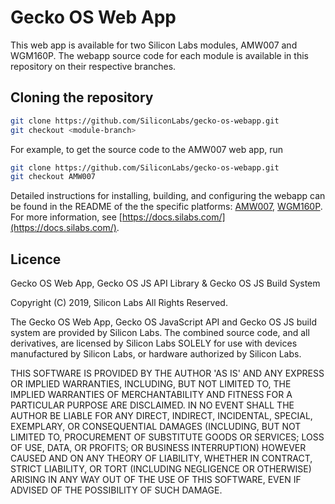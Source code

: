 # Gecko OS Web App

This web app is available for two Silicon Labs modules, AMW007 and WGM160P. The webapp source code for each module is available in this repository on their respective branches.

## Cloning the repository

```Bash
git clone https://github.com/SiliconLabs/gecko-os-webapp.git
git checkout <module-branch>
```

For example, to get the source code to the AMW007 web app, run

```Bash
git clone https://github.com/SiliconLabs/gecko-os-webapp.git
git checkout AMW007
```

Detailed instructions for installing, building, and configuring the webapp can be found in the README of the the specific platforms: [AMW007](https://github.com/SiliconLabs/gecko-os-webapp/blob/AMW007/README.md), [WGM160P](https://github.com/SiliconLabs/gecko-os-webapp/blob/WGM160P/README.md). For more information, see [https://docs.silabs.com/](https://docs.silabs.com/).

## Licence

Gecko OS Web App, Gecko OS JS API Library & Gecko OS JS Build System

Copyright (C) 2019, Silicon Labs
All Rights Reserved.

The Gecko OS Web App, Gecko OS JavaScript API and Gecko OS JS build system are
provided by Silicon Labs. The combined source code, and all derivatives, are licensed
by Silicon Labs SOLELY for use with devices manufactured by Silicon Labs, or hardware
authorized by Silicon Labs.

THIS SOFTWARE IS PROVIDED BY THE AUTHOR 'AS IS' AND ANY EXPRESS OR IMPLIED
WARRANTIES, INCLUDING, BUT NOT LIMITED TO, THE IMPLIED WARRANTIES OF
MERCHANTABILITY AND FITNESS FOR A PARTICULAR PURPOSE ARE DISCLAIMED. IN NO EVENT
SHALL THE AUTHOR BE LIABLE FOR ANY DIRECT, INDIRECT, INCIDENTAL, SPECIAL,
EXEMPLARY, OR CONSEQUENTIAL DAMAGES (INCLUDING, BUT NOT LIMITED TO, PROCUREMENT
OF SUBSTITUTE GOODS OR SERVICES; LOSS OF USE, DATA, OR PROFITS; OR BUSINESS
INTERRUPTION) HOWEVER CAUSED AND ON ANY THEORY OF LIABILITY, WHETHER IN
CONTRACT, STRICT LIABILITY, OR TORT (INCLUDING NEGLIGENCE OR OTHERWISE) ARISING
IN ANY WAY OUT OF THE USE OF THIS SOFTWARE, EVEN IF ADVISED OF THE POSSIBILITY
OF SUCH DAMAGE.
